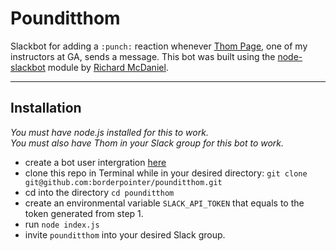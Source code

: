 # Pounditthom

Slackbot for adding a `:punch:` reaction whenever [Thom Page](https://github.com/singular000), one of my instructors at GA, sends a message. This bot was built using the [node-slackbot](https://github.com/rmcdaniel/node-slackbot) module by [Richard McDaniel](https://github.com/rmcdaniel).

-----

## Installation

*You must have node.js installed for this to work.* <br>
*You must also have Thom in your Slack group for this bot to work.*<br>

* create a bot user intergration [here](https://my.slack.com/services/new/bot)
* clone this repo in Terminal while in your desired directory: `git clone git@github.com:borderpointer/pounditthom.git`
* cd into the directory `cd pounditthom`
* create an environmental variable `SLACK_API_TOKEN` that equals to the token generated from step 1.
* run `node index.js`
* invite `pounditthom` into your desired Slack group.

